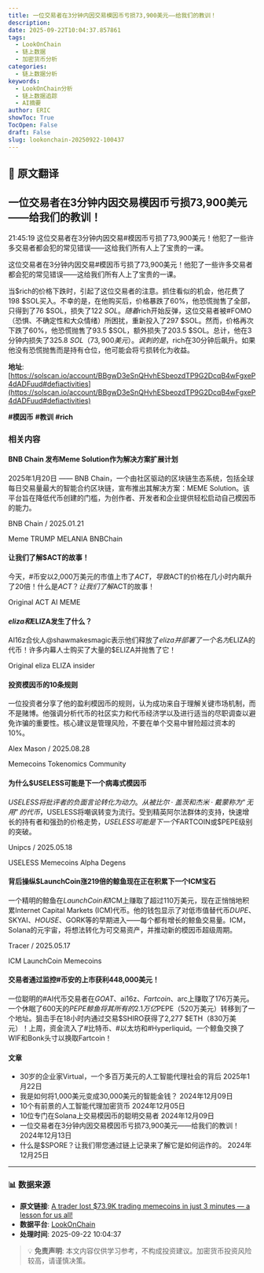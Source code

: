 ```yaml
---
title: 一位交易者在3分钟内因交易模因币亏损73,900美元——给我们的教训！
description: 
date: 2025-09-22T10:04:37.857861
tags:
  - LookOnChain
  - 链上数据
  - 加密货币分析
categories:
  - 链上数据分析
keywords:
  - LookOnChain分析
  - 链上数据追踪
  - AI摘要
author: ERIC
showToc: True
TocOpen: False
draft: False
slug: lookonchain-20250922-100437
---
```


## 📝 原文翻译

<div class='translation-content'>

## 一位交易者在3分钟内因交易模因币亏损73,900美元——给我们的教训！

21:45:19 这位交易者在3分钟内因交易#模因币亏损了73,900美元！他犯了一些许多交易者都会犯的常见错误——这给我们所有人上了宝贵的一课。

这位交易者在3分钟内因交易#模因币亏损了73,900美元！他犯了一些许多交易者都会犯的常见错误——这给我们所有人上了宝贵的一课。

当$rich的价格下跌时，引起了这位交易者的注意。抓住看似的机会，他花费了198 $SOL买入。不幸的是，在他购买后，价格暴跌了60%，他恐慌抛售了全部，只得到了76 $SOL，损失了122 $SOL。随着$rich开始反弹，这位交易者被#FOMO（恐惧、不确定性和大众情绪）所困扰，重新投入了297 $SOL。然而，价格再次下跌了60%，他恐慌抛售了93.5 $SOL，额外损失了203.5 $SOL。总计，他在3分钟内损失了325.8 $SOL（73,900美元）。讽刺的是，$rich在30分钟后飙升。如果他没有恐慌抛售而是持有仓位，他可能会将亏损转化为收益。

**地址**: [https://solscan.io/account/BBgwD3eSnQHvhESbeozdTP9G2DcqB4wFgxeP4dADFuud#defiactivities](https://solscan.io/account/BBgwD3eSnQHvhESbeozdTP9G2DcqB4wFgxeP4dADFuud#defiactivities)

**#模因币** **#教训** **#rich**

### 相关内容

#### BNB Chain 发布Meme Solution作为解决方案扩展计划
2025年1月20日 —— BNB Chain，一个由社区驱动的区块链生态系统，包括全球每日交易量最大的智能合约区块链，宣布推出其解决方案：MEME Solution。该平台旨在降低代币创建的门槛，为创作者、开发者和企业提供轻松启动自己模因币的能力。

BNB Chain / 2025.01.21

Meme TRUMP MELANIA BNBChain

#### 让我们了解$ACT的故事！
今天，#币安以2,000万美元的市值上市了$ACT，导致$ACT的价格在几小时内飙升了20倍！什么是$ACT？让我们了解$ACT的故事！

Original ACT AI MEME

#### $eliza和$ELIZA发生了什么？
AI16z合伙人@shawmakesmagic表示他们释放了$eliza并部署了一个名为$ELIZA的代币！许多内幕人士购买了大量的$ELIZA并抛售了它！

Original eliza ELIZA insider

#### 投资模因币的10条规则
一位投资者分享了他的盈利模因币的规则，认为成功来自于理解关键市场机制，而不是赌博。他强调分析代币的社区实力和代币经济学以及进行适当的尽职调查以避免诈骗的重要性。核心建议是管理风险，不要在单个交易中冒险超过资本的10%。

Alex Mason / 2025.08.28

Memecoins Tokenomics Community

#### 为什么$USELESS可能是下一个病毒式模因币
$USELESS将批评者的负面言论转化为动力。从被比尔·盖茨和杰米·戴蒙称为“无用”的代币，$USELESS将嘲讽转变为流行。受到精英阿尔法群体的支持，快速增长的持有者和强劲的价格走势，$USELESS可能是下一个$FARTCOIN或$PEPE级别的突破。

Unipcs / 2025.05.18

USELESS Memecoins Alpha Degens

#### 背后操纵$LaunchCoin涨219倍的鲸鱼现在正在积累下一个ICM宝石
一个精明的鲸鱼在$LaunchCoin和$ICM上赚取了超过110万美元，现在正悄悄地积累Internet Capital Markets (ICM)代币。他的钱包显示了对低市值替代币$DUPE、$SKYAI、$HOUSE、$GORK等的早期进入——每个都有增长的鲸鱼交易量。ICM，Solana的元宇宙，将想法转化为可交易资产，并推动新的模因币超级周期。

Tracer / 2025.05.17

ICM LaunchCoin Memecoins

#### 交易者通过监控#币安的上市获利448,000美元！
一位聪明的#AI代币交易者在$GOAT、$ai16z、$Fartcoin、$arc上赚取了176万美元。一个休眠了600天的$PEPE鲸鱼将其所有的2.1万亿$PEPE（520万美元）转移到了一个地址。狙击手在18小时内通过交易$SHIRO获得了2,277 $ETH（830万美元）！上周，资金流入了#比特币、#以太坊和#Hyperliquid。一个鲸鱼交换了WIF和Bonk头寸以换取Fartcoin！

#### 文章
- 30岁的企业家Virtual，一个多百万美元的人工智能代理社会的背后
2025年1月22日
- 我是如何将1,000美元变成30,000美元的智能金钱？
2024年12月09日
- 10个有前景的人工智能代理加密货币
2024年12月05日
- 10位专门在Solana上交易模因币的聪明交易者
2024年12月09日
- 一位交易者在3分钟内因交易模因币亏损73,900美元——给我们的教训！
2024年12月13日
- 什么是$SPORE？让我们带您通过链上记录来了解它是如何运作的。
2024年12月25日

</div>

---

### 📊 数据来源

- **原文链接**: [A trader lost $73.9K trading memecoins in just 3 minutes — a lesson for us all!](https://www.lookonchain.com/articles/1031)
- **数据平台**: [LookOnChain](https://www.lookonchain.com)
- **处理时间**: 2025-09-22 10:04:37

> 💡 **免责声明**: 本文内容仅供学习参考，不构成投资建议。加密货币投资风险较高，请谨慎决策。

